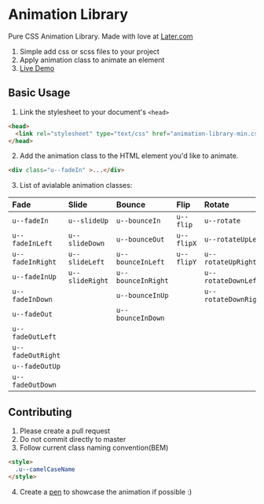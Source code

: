 # Animation Library
Pure CSS Animation Library. Made with love at [Later.com](https://later.com)

1. Simple add css or scss files to your project
2. Apply animation class to animate an element
3. [Live Demo](http://animation.kaustubhmenon.com)

## Basic Usage

1. Link the stylesheet to your document's `<head>`

```html
<head>
  <link rel="stylesheet" type="text/css" href="animation-library-min.css">
</head>
```
2. Add the animation class to the HTML element you'd like to animate.
```html
<div class="u--fadeIn" >...</div>
```
3. List of avialable animation classes:

| Fade              | Slide            | Bounce              | Flip        | Rotate               | Zoom             | Attention    |
| :---------------- | :--------------- | :------------------ | :---------- | :------------------- | :--------------- | :----------- |
| `u--fadeIn`       | `u--slideUp`     | `u--bounceIn`       | `u--flip`   | `u--rotate`          | `u--zoomIn`      | `u--pulse `  |
| `u--fadeInLeft`   | `u--slideDown `  | `u--bounceOut`      | `u--flipX`  | `u--rotateUpLeft`    | `u--zoomInDown`  | `u--flash `  |
| `u--fadeInRight`  | `u--slideLeft`   | `u--bounceInLeft`   | `u--flipY ` | `u--rotateUpRight`   | `u--zoomInUp`    | `u--bounce ` |
| `u--fadeInUp`     | `u--slideRight`  | `u--bounceInRight`  |             | `u--rotateDownLeft`  | `u--zoomOut`     | `u--shake `  |
| `u--fadeInDown`   |                  | `u--bounceInUp`     |             | `u--rotateDownRight` | `u--zoomOutDown` | `u--swing `  |
| `u--fadeOut`      |                  | `u--bounceInDown`   |             |                      | `u--zoomOutUp`   |              |
| `u--fadeOutLeft`  |                  |                     |             |                      |                  |              |
| `u--fadeOutRight` |                  |                     |             |                      |                  |              |
| `u--fadeOutUp`    |                  |                     |             |                      |                  |              |
| `u--fadeOutDown`  |                  |                     |             |                      |                  |              |


## Contributing

1. Please create a pull request
2. Do not commit directly to master
3. Follow current class naming convention(BEM)
```html
<style>
  .u--camelCaseName
</style>
```
4. Create a [pen](http://codepen.io) to showcase the animation if possible :)
